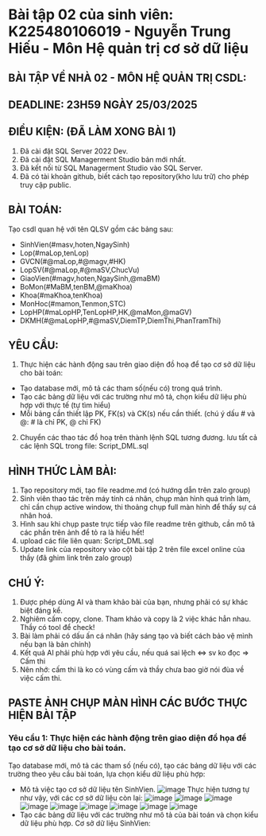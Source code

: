 # Bài tập 02 của sinh viên: K225480106019 - Nguyễn Trung Hiếu - Môn Hệ quản trị cơ sở dữ liệu
## BÀI TẬP VỀ NHÀ 02 - MÔN HỆ QUẢN TRỊ CSDL:
## DEADLINE: 23H59 NGÀY 25/03/2025
## ĐIỀU KIỆN: (ĐÃ LÀM XONG BÀI 1)
1. Đã cài đặt SQL Server 2022 Dev.
2. Đã cài đặt SQL Managerment Studio bản mới nhất.
3. Đã kết nối từ SQL Managerment Studio vào SQL Server.
4. Đã có tài khoản github, biết cách tạo repository(kho lưu trữ) cho phép truy cập public.
## BÀI TOÁN:
Tạo csdl quan hệ với tên QLSV gồm các bảng sau:
  -  SinhVien(#masv,hoten,NgaySinh)
  -  Lop(#maLop,tenLop)
  -  GVCN(#@maLop,#@magv,#HK)
  -  LopSV(#@maLop,#@maSV,ChucVu)
  -  GiaoVien(#magv,hoten,NgaySinh,@maBM)
  -  BoMon(#MaBM,tenBM,@maKhoa)
  -  Khoa(#maKhoa,tenKhoa)
  -  MonHoc(#mamon,Tenmon,STC)
  -  LopHP(#maLopHP,TenLopHP,HK,@maMon,@maGV)
  -  DKMH(#@maLopHP,#@maSV,DiemTP,DiemThi,PhanTramThi)
## YÊU CẦU:
1. Thực hiện các hành động sau trên giao diện đồ hoạ để tạo cơ sở dữ liệu cho bài toán:
  -  Tạo database mới, mô tả các tham số(nếu có) trong quá trình.
  -  Tạo các bảng dữ liệu với các trường như mô tả, chọn kiểu dữ liệu phù hợp với thực tế (tự tìm hiểu)
  -  Mỗi bảng cần thiết lập PK, FK(s) và CK(s) nếu cần thiết. (chú ý dấu # và @: # là chỉ PK, @ chỉ FK)
2. Chuyển các thao tác đồ hoạ trên thành lệnh SQL tương đương. lưu tất cả các lệnh SQL trong file: Script_DML.sql
## HÌNH THỨC LÀM BÀI:
1. Tạo repository mới, tạo file readme.md (có hướng dẫn trên zalo group)
2. Sinh viên thao tác trên máy tính cá nhân, chụp màn hình quá trình làm, chỉ cần chụp active window, thi thoảng chụp full màn hình để thấy sự cá nhân hoá.
3. Hình sau khi chụp paste trực tiếp vào file readme trên github, cần mô tả các phần trên ảnh để tỏ ra là hiểu hết!
4. upload các file liên quan: Script_DML.sql
5. Update link của repository vào cột bài tập 2 trên file excel online của thầy (đã ghim link trên zalo group)
## CHÚ Ý:
1. Được phép dùng AI và tham khảo bài của bạn, nhưng phải có sự khác biệt đáng kể.
2. Nghiêm cấm copy, clone. Tham khảo và copy là 2 việc khác hẳn nhau. Thầy có tool để check!
3. Bài làm phải có dấu ấn cá nhân (hãy sáng tạo và biết cách bảo vệ mình nếu bạn là bản chính)
4. Kết quả AI phải phù hợp với yêu cầu, nếu quá sai lệch <=> sv ko đọc => Cấm thi
5. Nên nhớ: cấm thi là ko có vùng cấm và thầy chưa bao giờ nói đùa về việc cấm thi.
## PASTE ẢNH CHỤP MÀN HÌNH CÁC BƯỚC THỰC HIỆN BÀI TẬP
### Yêu cầu 1: Thực hiện các hành động trên giao diện đồ họa để tạo cơ sở dữ liệu cho bài toán.
Tạo database mới, mô tả các tham số (nếu có), tạo các bảng dữ liệu với các trường theo yêu cầu bài toán, lựa chọn kiểu dữ liệu phù hợp:
  - Mô tả việc tạo cơ sở dữ liệu tên SinhVien.
![image](https://github.com/user-attachments/assets/ce998164-b917-4844-a885-e2c67fa6e16a)
Thực hiện tương tự như vậy, với các cơ sở dữ liệu còn lại:
![image](https://github.com/user-attachments/assets/5755dab2-a4dd-4627-b0d2-6d291988a70e)
![image](https://github.com/user-attachments/assets/24c16d66-44e0-4c19-b686-c95d310bb52c)
![image](https://github.com/user-attachments/assets/800dae3d-29c8-4d19-835b-29f587a76a8f)
![image](https://github.com/user-attachments/assets/51395fed-018f-4238-91a2-f07805748d3a)
![image](https://github.com/user-attachments/assets/18514a01-4fbf-428a-8c37-632c0a7b298a)
![image](https://github.com/user-attachments/assets/f9710a58-1186-48aa-892d-e23f017436e1)
![image](https://github.com/user-attachments/assets/d4af0a53-11e6-4a8d-a7ff-50336f7aafd7)
![image](https://github.com/user-attachments/assets/551831ba-4903-4941-a395-bcfaa8ac1a83)
![image](https://github.com/user-attachments/assets/84405fa1-d2bf-4969-874b-761fcd2adc14)
  - Tạo các bảng dữ liệu với các trường như mô tả của bài toán và chọn kiểu dữ liệu phù hợp.
Cơ sở dữ liệu SinhVien:
